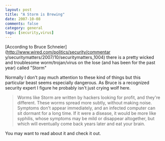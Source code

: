 ```yaml
---
layout: post
title: "A Storm is Brewing"
date: 2007-10-08
comments: false
category: general
tags: [security,virus]
---
```

[According to Bruce Schneier](http://www.wired.com/politics/security/commentar
y/securitymatters/2007/10/securitymatters_1004) there is a pretty wicked and
troublesome worm/trojan/virus on the lose (and has been for the past year)
called "Storm"  

Normally I don't pay much attention to these kind of things but this
particular beast seems especially dangerous. As Bruce is a recognized security
expert I figure he probably isn't just crying wolf here.  


> Worms like Storm are written by hackers looking for profit, and they're
different. These worms spread more subtly, without making noise. Symptoms
don't appear immediately, and an infected computer can sit dormant for a long
time. If it were a disease, it would be more like syphilis, whose symptoms may
be mild or disappear altogether, but which will eventually come back years
later and eat your brain.



You may want to read about it and check it out.
